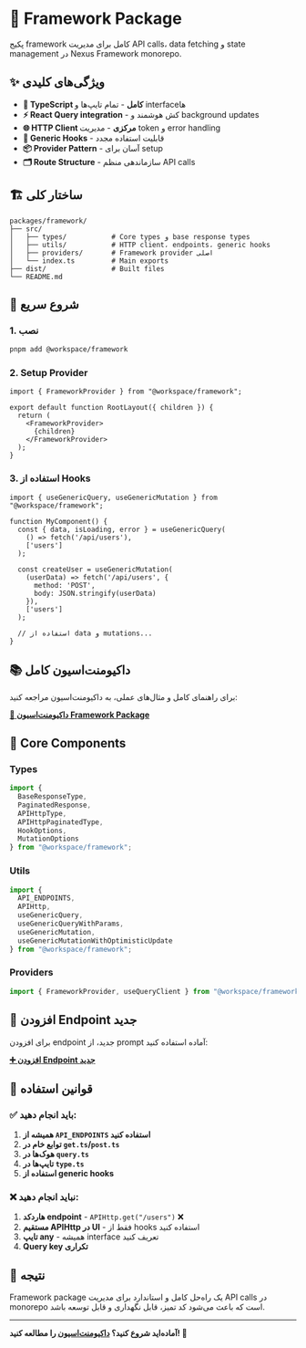 # 🚀 Framework Package

پکیج framework کامل برای مدیریت API calls، data fetching و state management در Nexus Framework monorepo.

## ✨ ویژگی‌های کلیدی

- **🔧 TypeScript کامل** - تمام تایپ‌ها و interfaceها
- **⚡ React Query integration** - کش هوشمند و background updates
- **🌐 HTTP Client مرکزی** - مدیریت token و error handling
- **🔄 Generic Hooks** - قابلیت استفاده مجدد
- **📦 Provider Pattern** - آسان برای setup
- **🗂️ Route Structure** - سازماندهی منظم API calls

## 🏗️ ساختار کلی

```
packages/framework/
├── src/
│   ├── types/           # Core types و base response types
│   ├── utils/           # HTTP client، endpoints، generic hooks
│   ├── providers/       # Framework provider اصلی
│   └── index.ts         # Main exports
├── dist/                # Built files
└── README.md
```

## 🚀 شروع سریع

### 1. نصب
```bash
pnpm add @workspace/framework
```

### 2. Setup Provider
```tsx
import { FrameworkProvider } from "@workspace/framework";

export default function RootLayout({ children }) {
  return (
    <FrameworkProvider>
      {children}
    </FrameworkProvider>
  );
}
```

### 3. استفاده از Hooks
```tsx
import { useGenericQuery, useGenericMutation } from "@workspace/framework";

function MyComponent() {
  const { data, isLoading, error } = useGenericQuery(
    () => fetch('/api/users'),
    ['users']
  );

  const createUser = useGenericMutation(
    (userData) => fetch('/api/users', {
      method: 'POST',
      body: JSON.stringify(userData)
    }),
    ['users']
  );

  // استفاده از data و mutations...
}
```

## 📚 داکیومنت‌اسیون کامل

برای راهنمای کامل و مثال‌های عملی، به داکیومنت‌اسیون مراجعه کنید:

**[📖 داکیومنت‌اسیون Framework Package](../../apps/docs/content/docs/framework/)**

## 🔧 Core Components

### Types
```typescript
import { 
  BaseResponseType, 
  PaginatedResponse, 
  APIHttpType, 
  APIHttpPaginatedType,
  HookOptions,
  MutationOptions 
} from "@workspace/framework";
```

### Utils
```typescript
import { 
  API_ENDPOINTS, 
  APIHttp,
  useGenericQuery,
  useGenericQueryWithParams,
  useGenericMutation,
  useGenericMutationWithOptimisticUpdate 
} from "@workspace/framework";
```

### Providers
```typescript
import { FrameworkProvider, useQueryClient } from "@workspace/framework";
```

## 🎯 افزودن Endpoint جدید

برای افزودن endpoint جدید، از prompt آماده استفاده کنید:

**[➕ افزودن Endpoint جدید](../../prompts/docs/add-endpoint/)**

## 🔄 قوانین استفاده

### ✅ باید انجام دهید:
1. **همیشه از `API_ENDPOINTS` استفاده کنید**
2. **توابع خام در `get.ts`/`post.ts`**
3. **هوک‌ها در `query.ts`**
4. **تایپ‌ها در `type.ts`**
5. **استفاده از generic hooks**

### ❌ نباید انجام دهید:
1. **هاردکد endpoint** - `APIHttp.get("/users")` ❌
2. **مستقیم APIHttp در UI** - فقط از hooks استفاده کنید
3. **تایپ any** - همیشه interface تعریف کنید
4. **Query key تکراری**

## 🎯 نتیجه

Framework package یک راه‌حل کامل و استاندارد برای مدیریت API calls در monorepo است که باعث می‌شود کد تمیز، قابل نگهداری و قابل توسعه باشد.

---

**آماده‌اید شروع کنید؟ [داکیومنت‌اسیون](../../apps/docs/content/docs/framework/) را مطالعه کنید! 🚀**
